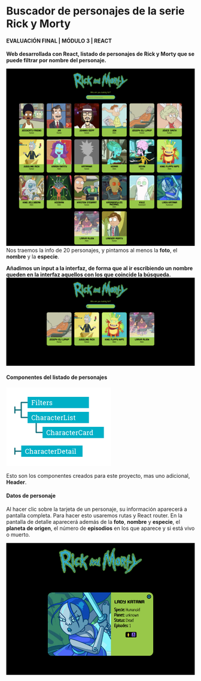 # Buscador de personajes de la serie Rick y Morty
#### EVALUACIÓN FINAL | MÓDULO 3 | REACT 


**Web desarrollada con React, listado de personajes de Rick y Morty que se puede filtrar por nombre del personaje.**

![Listado](public/list.png)
Nos traemos la info de 20 personajes, y pintamos al menos la **foto**, el **nombre** y la **especie**.




**Añadimos un input a la interfaz, de forma que al ir escribiendo un nombre queden en la interfaz aquellos con los que coincide la búsqueda.**
![Búsqueda](public/search.png)



#### Componentes del listado de personajes
![Estructura](public/structure.png)

Esto son los componentes creados para este proyecto, mas uno adicional,  **Header**.


#### Datos de personaje
Al hacer clic sobre la tarjeta de un personaje, su información aparecerá a pantalla completa. Para hacer esto usaremos rutas y React router. En la pantalla de detalle aparecerá además de la **foto**, **nombre** y **especie**, el **planeta de origen**, el número de **episodios** en los que
aparece y si está vivo o muerto.

![Detalles](public/details.png)
